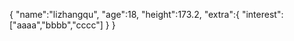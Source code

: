 {
  "name":"lizhangqu",
  "age":18,
  "height":173.2,
  "extra":{
    "interest":["aaaa","bbbb","cccc"]
  }
}
